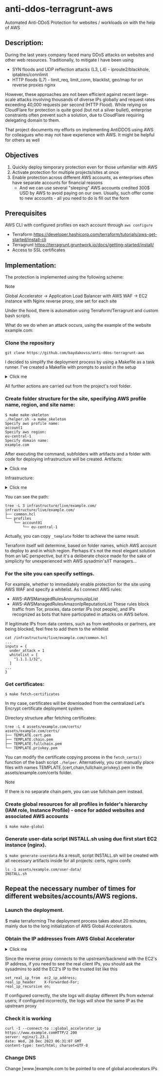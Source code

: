# anti-ddos-terragrunt-aws
Automated Anti-DDoS Protection for websites / workloads on with the help of AWS

## Description:
During the last years company faced many DDoS attacks on websites and other web resources.
Traditionally, to mitigate I have been using
- SYN floods and UDP reflection attacks (L3, L4) - iproute2/blackhole, iptables/connlimit
- HTTP floods (L7) - limit_req, limit_conn, blacklist, geo/map for  on reverse proxies nginx 

However, these approaches are not been efficient against recent large-scale attacks involving thousands of diverse IPs globally and request rates exceeding 40,000 requests per second (HTTP Flood).
While relying on CloudFlare for protection is quite good (but not a silver bullet), enterprise constraints often prevent such a solution, due to CloudFlare requiring delegating domain to them. 

That project documents my efforts on implementing AntiDDOS using AWS for colleagues who may not have experience with AWS. It might be helpful for others as well

## Objectives
1. Quickly deploy temporary protection even for those unfamiliar with AWS
1. Activate protection for multiple projects/sites at once
1. Enable protection across different AWS accounts, as enterprises often have separate accounts for financial reasons
   - And we can use several  "sleeping" AWS accounts credited 300$ USD by AWS to avoid paying on our own. Usually, such offer come to new accounts - all you need to do is fill out the form 

## Prerequisites
AWS CLI with configured profiles on each account through `aws configure`
- Terraform https://developer.hashicorp.com/terraform/tutorials/aws-get-started/install-cli
- Terragrunt https://terragrunt.gruntwork.io/docs/getting-started/install/
- Access to SSL certificates

## Implementation:
The protection is implemented using the following scheme:
> [!NOTE]
> Global Accelerator → Application Load Balancer with AWS WAF → EC2 instance with Nginx reverse proxy, one set for each site

Under the hood, there is automation using Terraform/Terragrunt and custom bash scripts

What do we do when an attack occurs, using the example of the website example.com:
### Clone the repository
```
git clone https://github.com/baydakovss/anti-ddos-terragrunt-aws
```

I decided to simplify the deployment process by using a Makefile as a task runner. I've created a Makefile with prompts to assist in the setup

<details>
<summary>Click me</summary>
  
```console
$ make
help                           This help.
make-skeleton                  Make project skeleton folders
fetch-certificates             Fetch SSL certificates
generate-userdata              Generate userdata for setup nginx on start proxy
terragrunting                  Terraforming all project/sites
destroying                     Destroying all project/sites
make-iam                       Make IAM role and EC2 instance profile
get-outputs                    Get global accelerator ips
```
</details>


All further actions are carried out from the project's root folder.

### Create folder structure for the site, specifying AWS profile name, region, and site name:
```console
$ make make-skeleton
./helper.sh -a make_skeleton
Specify aws profile name:
account1
Specify aws region:
eu-central-1
Specify domain name:
example.com
```

After executing the command, subfolders with artifacts and a folder with code for deploying infrastructure will be created.
Artifacts:

<details>
<summary>Click me</summary>
  
```console
$ tree -L 3 assets/
assets/
─── example.com
    ├── certs
    ├── config.env-orig
    ├── scripts
    │   ├── make-script.sh
    │   ├── TEMPLATE.default.conf
    │   ├── TEMPLATE.install-nginx-centos.sh
    │   ├── TEMPLATE.INSTALL.sh
    │   ├── TEMPLATE.preconf-centos.sh
    │   ├── TEMPLATE.vars
    │   └── TEMPLATE.virtualhost.conf
    └── user-data
```
</details>

Infrastructure:
<details>
<summary>Click me</summary>
   
```console
$ tree -L 4 infrastructure/live/
infrastructure/live/
├── example.com
│   ├── common.hcl
│   └── profiles
│       └── account1
│           └── eu-central-1
├── global
│   └── profiles
│       └── account1
│           └── terragrunt.hcl
└── terragrunt.hcl
```
</details>

You can see the path:
```console
tree -L 3 infrastructure/live/example.com/
infrastructure/live/example.com/
├── common.hcl
└── profiles
    └── account01
        └── eu-central-1
```
Actually, you can copy `_template` folder to achieve the same result.

Terraform itself will determine, based on folder names, which AWS account to deploy to and in which region. 
Perhaps it's not the most elegant solution from an IaC perspective, but it's a deliberate choice made for the sake of simplicity for unexperienced with AWS sysadmin's/IT managers...


### For the site you can specify settings.
For example, whether to immediately enable protection for the site using AWS WAF and specify a whitelist.
As I connect AWS rules:
- AWS-AWSManagedRulesAnonymousIpList
- AWS-AWSManagedRulesAmazonIpReputationList
These rules block traffic from Tor, proxies, data center IPs (not people), and IPs recognized as bots that have participated in attacks on AWS before.

If legitimate IPs from data centers, such as from webhooks or partners, are being blocked, feel free to add them to the whitelist
```
cat /infrastructure/live/example.com/common.hcl
... 
inputs = {
  under_attack = 1
  whitelist = [
    "1.1.1.1/32",
  ]
...
}
```

### Get certificates:
`$ make fetch-certificates`

In my case, certificates will be downloaded from the centralized Let's Encrypt certificate deployment system.

Directory structure after fetching certificates:
```
tree -L 4 assets/example.com/certs/
assets/example.com/certs/
├── TEMPLATE.cert.pem
├── TEMPLATE.chain.pem
├── TEMPLATE.fullchain.pem
└── TEMPLATE.privkey.pem
```
You can modify the certificate copying process in the `fetch_certs()` function of the bash script `./helper`. 
Alternatively, you can manually place files with names TEMPLATE.{cert,chain,fullchain,privkey}.pem in the assets/example.com/certs folder.
> [!NOTE]
> If there is no separate chain.pem, you can use fullchain.pem instead.

### Create global resources for all profiles in folder's hierarchy (IAM role, Instance Profile) - once for added websites and associated AWS accounts
`$ make make-global`


### Generate user-data script INSTALL.sh using due first start EC2 instance (nginx).
`$ make generate-userdata`
As a result, script INSTALL.sh will be created with all necessary artifacts inside for all projects: certs, nginx confs
```
ls -1 assets/example.com/user-data/
INSTALL.sh
```
## Repeat the necessary number of times for different websites/accounts/AWS regions.

### Launch the deployment.
$ make terraforming
The deployment process takes about 20 minutes, mainly due to the long initialization of AWS Global Accelerators.

### Obtain the IP addresses from AWS Global Accelerator
<details>
<summary>Click me</summary>
   
```
$ make get-outputs
Outputs:

_project = "example-com"
_region = {
  "description" = "Europe (Frankfurt)"
  "endpoint" = "ec2.eu-central-1.amazonaws.com"
  "id" = "eu-central-1"
  "name" = "eu-central-1"
}
ec2_public_ips = [
  "3.77.247.101",
]
ga_ips = tolist([
  {
    "ip_addresses" = tolist([
      "75.2.30.52",
      "99.83.211.6",
    ])
    "ip_family" = "IPv4"
  },
])
under_attack = 1
whitelist = tolist([
  {
    "ip_addresses" = tolist([
      "75.2.30.52",
      "99.83.211.6",
    ])
    "ip_family" = "IPv4"
  },
])
```
</details>

Since the reverse proxy connects to the upstream/backnend with the EC2's IP address, if you need to see the real client IPs, you should ask the sysadmins to add the EC2's IP to the trusted list like this
```
set_real_ip_from  ec2_ip_address;
real_ip_header    X-Forwarded-For;
real_ip_recursive on;
```
If configured correctly, the site logs will display different IPs from external users; if configured incorrectly, the logs will show the same IP as the upstream proxy

### Check it is working
```
curl -I --connect-to ::global_accelerator_ip https://www.example.comHTTP/2 200
server: nginx/1.23.1
date: Wed, 20 Dec 2023 06:31:07 GMT
content-type: text/html; charset=UTF-8
```

### Change DNS
Change [www.]example.com to be pointed to one of global accelerators IPs
